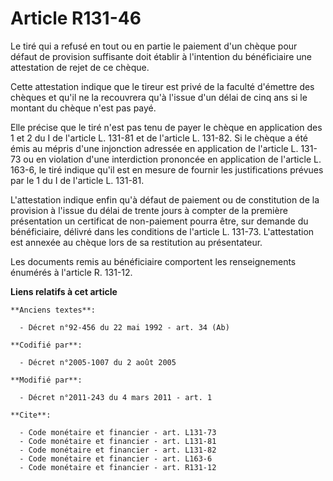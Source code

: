 # Article R131-46

Le tiré qui a refusé en tout ou en partie le paiement d'un chèque pour défaut de provision suffisante doit établir à
l'intention du bénéficiaire une attestation de rejet de ce chèque. 

Cette attestation indique que le tireur est privé de la faculté d'émettre des chèques et qu'il ne la recouvrera qu'à l'issue
d'un délai de cinq ans si le montant du chèque n'est pas payé. 

Elle précise que le tiré n'est pas tenu de payer le chèque en application des 1 et 2 du I de l'article L. 131-81 et de
l'article L. 131-82. Si le chèque a été émis au mépris d'une injonction adressée en application de l'article L. 131-73 ou en
violation d'une interdiction prononcée en application de l'article L. 163-6, le tiré indique qu'il est en mesure de fournir
les justifications prévues par le 1 du I de l'article L. 131-81.

L'attestation indique enfin qu'à défaut de paiement ou de constitution de la provision à l'issue du délai de trente jours à
compter de la première présentation un certificat de non-paiement pourra être, sur demande du bénéficiaire, délivré dans les
conditions de l'article L. 131-73. L'attestation est annexée au chèque lors de sa restitution au présentateur. 

Les documents remis au bénéficiaire comportent les renseignements énumérés à l'article R. 131-12.

**Liens relatifs à cet article**

	**Anciens textes**:

	  - Décret n°92-456 du 22 mai 1992 - art. 34 (Ab)

	**Codifié par**:

	  - Décret n°2005-1007 du 2 août 2005

	**Modifié par**:

	  - Décret n°2011-243 du 4 mars 2011 - art. 1

	**Cite**:

	  - Code monétaire et financier - art. L131-73
	  - Code monétaire et financier - art. L131-81
	  - Code monétaire et financier - art. L131-82
	  - Code monétaire et financier - art. L163-6
	  - Code monétaire et financier - art. R131-12
